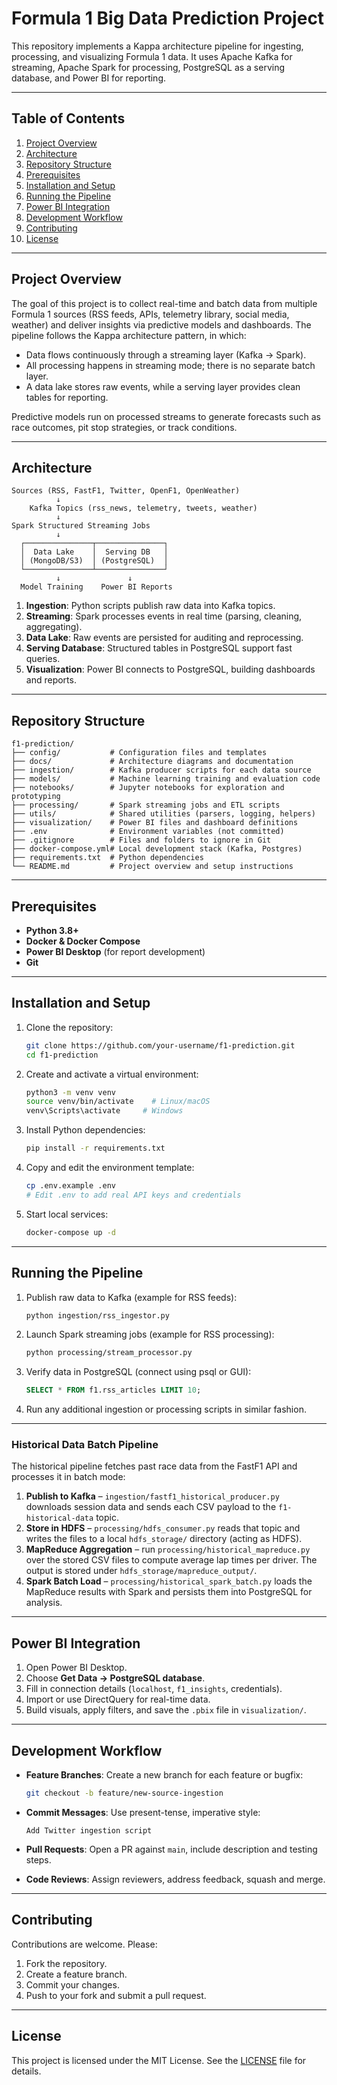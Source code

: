 # Formula 1 Big Data Prediction Project

This repository implements a Kappa architecture pipeline for ingesting, processing, and visualizing Formula 1 data. It uses Apache Kafka for streaming, Apache Spark for processing, PostgreSQL as a serving database, and Power BI for reporting.

---

## Table of Contents

1. [Project Overview](#project-overview)
2. [Architecture](#architecture)
3. [Repository Structure](#repository-structure)
4. [Prerequisites](#prerequisites)
5. [Installation and Setup](#installation-and-setup)
6. [Running the Pipeline](#running-the-pipeline)
7. [Power BI Integration](#power-bi-integration)
8. [Development Workflow](#development-workflow)
9. [Contributing](#contributing)
10. [License](#license)

---

## Project Overview

The goal of this project is to collect real-time and batch data from multiple Formula 1 sources (RSS feeds, APIs, telemetry library, social media, weather) and deliver insights via predictive models and dashboards. The pipeline follows the Kappa architecture pattern, in which:

- Data flows continuously through a streaming layer (Kafka → Spark).
- All processing happens in streaming mode; there is no separate batch layer.
- A data lake stores raw events, while a serving layer provides clean tables for reporting.

Predictive models run on processed streams to generate forecasts such as race outcomes, pit stop strategies, or track conditions.

---

## Architecture

```text
Sources (RSS, FastF1, Twitter, OpenF1, OpenWeather)
          ↓
    Kafka Topics (rss_news, telemetry, tweets, weather)
          ↓
Spark Structured Streaming Jobs
          ↓
  ┌───────────────┬───────────────┐
  │  Data Lake    │  Serving DB   │
  │ (MongoDB/S3)  │ (PostgreSQL)  │
  └───────────────┴───────────────┘
          ↓               ↓
  Model Training    Power BI Reports
```

1. **Ingestion**: Python scripts publish raw data into Kafka topics.
2. **Streaming**: Spark processes events in real time (parsing, cleaning, aggregating).
3. **Data Lake**: Raw events are persisted for auditing and reprocessing.
4. **Serving Database**: Structured tables in PostgreSQL support fast queries.
5. **Visualization**: Power BI connects to PostgreSQL, building dashboards and reports.

---

## Repository Structure

```
f1-prediction/
├── config/           # Configuration files and templates
├── docs/             # Architecture diagrams and documentation
├── ingestion/        # Kafka producer scripts for each data source
├── models/           # Machine learning training and evaluation code
├── notebooks/        # Jupyter notebooks for exploration and prototyping
├── processing/       # Spark streaming jobs and ETL scripts
├── utils/            # Shared utilities (parsers, logging, helpers)
├── visualization/    # Power BI files and dashboard definitions
├── .env              # Environment variables (not committed)
├── .gitignore        # Files and folders to ignore in Git
├── docker-compose.yml# Local development stack (Kafka, Postgres)
├── requirements.txt  # Python dependencies
└── README.md         # Project overview and setup instructions
```

---

## Prerequisites

- **Python 3.8+**
- **Docker & Docker Compose**
- **Power BI Desktop** (for report development)
- **Git**

---

## Installation and Setup

1. Clone the repository:
   ```bash
   git clone https://github.com/your-username/f1-prediction.git
   cd f1-prediction
   ```

2. Create and activate a virtual environment:
   ```bash
   python3 -m venv venv
   source venv/bin/activate    # Linux/macOS
   venv\Scripts\activate     # Windows
   ```

3. Install Python dependencies:
   ```bash
   pip install -r requirements.txt
   ```

4. Copy and edit the environment template:
   ```bash
   cp .env.example .env
   # Edit .env to add real API keys and credentials
   ```

5. Start local services:
   ```bash
   docker-compose up -d
   ```

---

## Running the Pipeline

1. Publish raw data to Kafka (example for RSS feeds):
   ```bash
   python ingestion/rss_ingestor.py
   ```

2. Launch Spark streaming jobs (example for RSS processing):
   ```bash
   python processing/stream_processor.py
   ```

3. Verify data in PostgreSQL (connect using psql or GUI):
   ```sql
   SELECT * FROM f1.rss_articles LIMIT 10;
   ```

4. Run any additional ingestion or processing scripts in similar fashion.

---
### Historical Data Batch Pipeline

The historical pipeline fetches past race data from the FastF1 API and processes
it in batch mode:

1. **Publish to Kafka** – `ingestion/fastf1_historical_producer.py` downloads
   session data and sends each CSV payload to the `f1-historical-data` topic.
2. **Store in HDFS** – `processing/hdfs_consumer.py` reads that topic and writes
   the files to a local `hdfs_storage/` directory (acting as HDFS).
3. **MapReduce Aggregation** – run `processing/historical_mapreduce.py` over the
   stored CSV files to compute average lap times per driver. The output is stored
   under `hdfs_storage/mapreduce_output/`.
4. **Spark Batch Load** – `processing/historical_spark_batch.py` loads the
   MapReduce results with Spark and persists them into PostgreSQL for analysis.

---
## Power BI Integration

1. Open Power BI Desktop.
2. Choose **Get Data → PostgreSQL database**.
3. Fill in connection details (`localhost`, `f1_insights`, credentials).
4. Import or use DirectQuery for real-time data.
5. Build visuals, apply filters, and save the `.pbix` file in `visualization/`.

---

## Development Workflow

- **Feature Branches**: Create a new branch for each feature or bugfix:
  ```bash
  git checkout -b feature/new-source-ingestion
  ```

- **Commit Messages**: Use present-tense, imperative style:
  ```
  Add Twitter ingestion script
  ```

- **Pull Requests**: Open a PR against `main`, include description and testing steps.

- **Code Reviews**: Assign reviewers, address feedback, squash and merge.

---

## Contributing

Contributions are welcome. Please:

1. Fork the repository.
2. Create a feature branch.
3. Commit your changes.
4. Push to your fork and submit a pull request.

---

## License

This project is licensed under the MIT License. See the [LICENSE](LICENSE) file for details.

